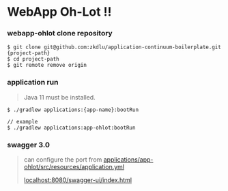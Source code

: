 # WebApp Oh-Lot !!

### webapp-ohlot clone repository
```shell
$ git clone git@github.com:zkdlu/application-continuum-boilerplate.git {project-path}
$ cd project-path
$ git remote remove origin
```

### application run
> Java 11 must be installed.
```shell
$ ./gradlew applications:{app-name}:bootRun

// example
$ ./gradlew applications:app-ohlot:bootRun
```

### swagger 3.0
> can configure the port from [applications/app-ohlot/src/resources/application.yml](https://github.com/PCloud63514/webapp-ohlot/blob/main/applications/app-ohlot/src/main/resources/application.yml)
>
> [localhost:8080/swagger-ui/index.html](http://localhost:8080/swagger-ui/index.html)
